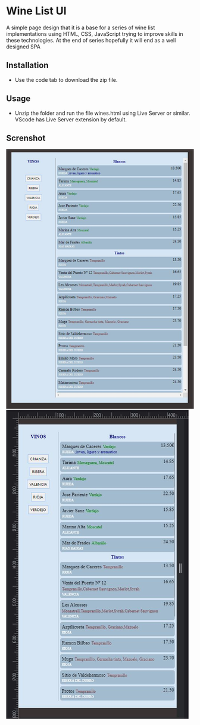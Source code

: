 # Wine List UI

A simple page design that it is a base for a series of wine list implementations using HTML, CSS, JavaScript trying to improve skills in these technologies. At the end of series hopefully it will end as a well designed SPA
## Installation
- Use the code tab to download the zip file. 

## Usage

- Unzip the folder and run the file wines.html using Live Server or similar. VScode has Live Server extension by default.

## Screnshot

![Desktop](./wl_ui.JPG)
![Mobile L](./wl_ui_mobile.JPG)


